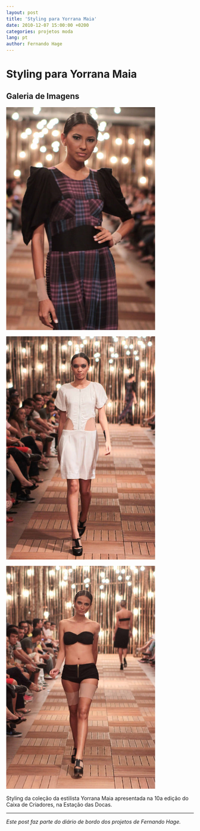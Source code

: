 ```yaml
---
layout: post
title: 'Styling para Yorrana Maia'
date: 2010-12-07 15:00:00 +0200
categories: projetos moda
lang: pt
author: Fernando Hage
---
```


# Styling para Yorrana Maia

## Galeria de Imagens

![Styling para Yorrana Maia](/assets/images/styling-para-yorrana-maia-01.jpg)

![Styling para Yorrana Maia](/assets/images/styling-para-yorrana-maia-02.jpg)

![Styling para Yorrana Maia](/assets/images/styling-para-yorrana-maia-03.jpg)

Styling da coleção da estilista Yorrana Maia apresentada na 10a edição do Caixa de Criadores, na Estação das Docas.

---

*Este post faz parte do diário de bordo dos projetos de Fernando Hage.*